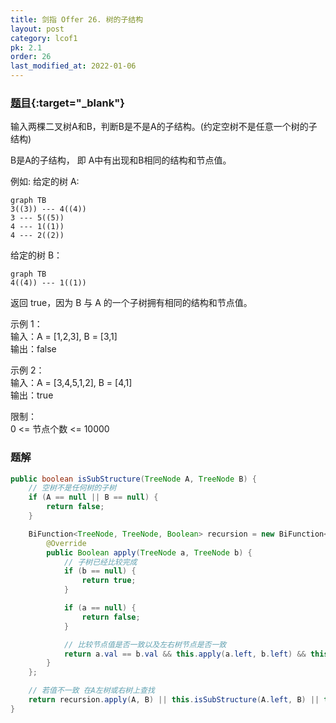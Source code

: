 ```yaml
---
title: 剑指 Offer 26. 树的子结构
layout: post
category: lcof1
pk: 2.1
order: 26
last_modified_at: 2022-01-06
---
```


### [题目](https://leetcode-cn.com/problems/shu-de-zi-jie-gou-lcof/){:target="_blank"}

输入两棵二叉树A和B，判断B是不是A的子结构。(约定空树不是任意一个树的子结构)

B是A的子结构， 即 A中有出现和B相同的结构和节点值。

例如:
给定的树 A:

```mermaid
graph TB
3((3)) --- 4((4))
3 --- 5((5))
4 --- 1((1))
4 --- 2((2))
```

给定的树 B：

```mermaid
graph TB
4((4)) --- 1((1))
```

返回 true，因为 B 与 A 的一个子树拥有相同的结构和节点值。

示例 1：  
输入：A = [1,2,3], B = [3,1]  
输出：false

示例 2：  
输入：A = [3,4,5,1,2], B = [4,1]  
输出：true

限制：  
0 <= 节点个数 <= 10000

### 题解

```java
public boolean isSubStructure(TreeNode A, TreeNode B) {
    // 空树不是任何树的子树
    if (A == null || B == null) {
        return false;
    }

    BiFunction<TreeNode, TreeNode, Boolean> recursion = new BiFunction<TreeNode, TreeNode, Boolean>() {
        @Override
        public Boolean apply(TreeNode a, TreeNode b) {
            // 子树已经比较完成
            if (b == null) {
                return true;
            }

            if (a == null) {
                return false;
            }

            // 比较节点值是否一致以及左右树节点是否一致
            return a.val == b.val && this.apply(a.left, b.left) && this.apply(a.right, b.right);
        }
    };

    // 若值不一致 在A左树或右树上查找
    return recursion.apply(A, B) || this.isSubStructure(A.left, B) || this.isSubStructure(A.right, B);
}
```